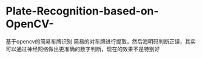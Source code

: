 # Plate-Recognition-based-on-OpenCV-
基于opencv的简易车牌识别
简易的对车牌进行提取，然后海明码判断正误，其实可以通过神经网络做出更准确的数字判断，现在的效果不是特别好
